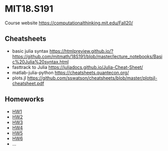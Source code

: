 # MIT18.S191
Course website
https://computationalthinking.mit.edu/Fall20/

## Cheatsheets
* basic julia syntax https://htmlpreview.github.io/?https://github.com/mitmath/18S191/blob/master/lecture_notebooks/Basic%20Julia%20syntax.html
* fasttrack to Julia https://juliadocs.github.io/Julia-Cheat-Sheet/
* matlab-julia-python https://cheatsheets.quantecon.org/
* plots.jl https://github.com/sswatson/cheatsheets/blob/master/plotsjl-cheatsheet.pdf

## Homeworks
* <a href="https://htmlpreview.github.io/?https://github.com/PoRich/MIT18.S191/blob/main/hw/hw1.jl.html">HW1</a>
* <a href="https://htmlpreview.github.io/?https://github.com/PoRich/MIT18.S191/blob/main/hw/hw2.jl.html">HW2</a>
* <a href="https://htmlpreview.github.io/?https://github.com/PoRich/MIT18.S191/blob/main/hw/hw3.jl.html">HW3</a>
* <a href="https://htmlpreview.github.io/?https://github.com/PoRich/MIT18.S191/blob/main/hw/hw4.jl.html">HW4</a> 
* <a href="https://htmlpreview.github.io/?https://github.com/PoRich/MIT18.S191/blob/main/hw/hw5.jl.html">HW5</a>
* <a href="https://htmlpreview.github.io/?https://github.com/PoRich/MIT18.S191/blob/main/hw/hw6.jl.html">HW6</a>
* ...

